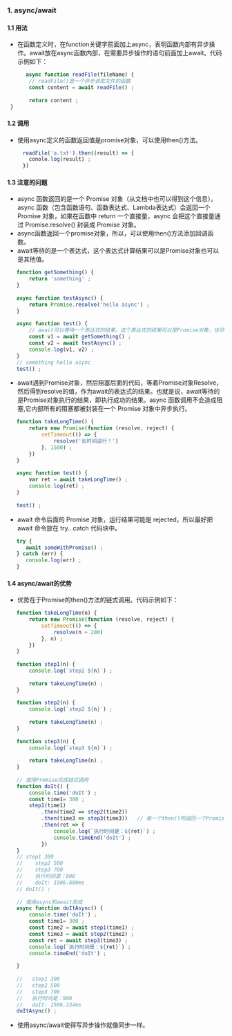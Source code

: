 ### 1. async/await
#### 1.1 用法
- 在函数定义时，在function关键字前面加上async，表明函数内部有异步操作。await放在async函数内部，在需要异步操作的语句前面加上await。代码示例如下：
 ```javascript
       async function readFile(fileName) {
        // readFile()是一个异步读取文件的函数
        const content = await readFile() ;
      
        return content ;
  }
 ```
  
#### 1.2 调用
- 使用async定义的函数返回值是promise对象，可以使用then()方法。 
 ```javascript
      readFile('a.txt').then((result) => {
        conole.log(result) ;
      })
 ```
#### 1.3 注意的问题
- async 函数返回的是一个 Promise 对象（从文档中也可以得到这个信息）。async 函数（包含函数语句、函数表达式、Lambda表达式）会返回一个 Promise 对象，如果在函数中 return 一个直接量，async 会把这个直接量通过 Promise.resolve() 封装成 Promise 对象。
- async函数返回一个promise对象，所以，可以使用then()方法添加回调函数。
- await等待的是一个表达式，这个表达式计算结果可以是Promise对象也可以是其他值。
 ```javascript
    function getSomething() {
        return 'something' ;
    }
    
    async function testAsync() {
        return Promise.resolve('hello async') ;
    }
    
    async function test() {
        // await可以等待一个表达式的结果，这个表达式的结果可以是Promise对象，也可以是其他结果
        const v1 = await getSomething() ;
        const v2 = await testAsync() ;
        console.log(v1, v2) ;
    }
    // something hello async
    test() ;
 ```
- await遇到Promise对象，然后阻塞后面的代码，等着Promise对象Resolve，然后得到resolve的值，作为await的表达式的结果。也就是说，await等待的是Promise对象执行的结果，即执行成功的结果。async 函数调用不会造成阻塞,它内部所有的阻塞都被封装在一个 Promise 对象中异步执行。
 ```javascript
    function takeLongTime() {
        return new Promise(function (resolve, reject) {
            setTimeout(() => {
                resolve('长时间运行！')
            }, 1500) ;
        })
    }
    
    async function test() {
        var ret = await takeLongTime() ;
        console.log(ret) ;
    }
    
    test() ;
 ```
- await 命令后面的 Promise 对象，运行结果可能是 rejected，所以最好把 await 命令放在 try...catch 代码块中。
 ```javascript
    try {
       await someWithPromise() ;
    } catch (err) {
       console.log(err) ;
    }
 ```
#### 1.4 async/await的优势
- 优势在于Promise的then()方法的链式调用。代码示例如下：
 ```javascript
    function takeLongTime(n) {
        return new Promise(function (resolve, reject) {
            setTimeout(() => {
                resolve(n + 200)
            }, n) ;
        })
    }
    
    function step1(n) {
        console.log(`step1 ${n}`) ;
    
        return takeLongTime(n) ;
    }
    
    function step2(n) {
        console.log(`step2 ${n}`) ;
    
        return takeLongTime(n) ;
    }
    
    function step3(n) {
        console.log(`step3 ${n}`) ;
    
        return takeLongTime(n) ;
    }
    
    // 使用Promise完成链式调用
    function doIt() {
        console.time('doIt') ;
        const time1= 300 ;
        step1(time1)
            .then(time2 => step2(time2))
            .then(time3 => step3(time3))   // 每一个then()均返回一个Promise对象
            .then(ret => {
                console.log(`执行时间是：${ret}`) ;
                console.timeEnd('doIt') ;
            })
    }
    // step1 300
    //    step2 500
    //    step3 700
    //    执行时间是：900
    //    doIt: 1506.600ms
    // doIt() ;
    
    // 使用async和await完成
    async function doItAsync() {
        console.time('doIt') ;
        const time1= 300 ;
        const time2 = await step1(time1) ;
        const time3 = await step2(time2) ;
        const ret = await step3(time3) ;
        console.log(`执行时间是：${ret}`) ;
        console.timeEnd('doIt') ;
    
    }
    
    //   step1 300
    //   step2 500
    //   step3 700
    //   执行时间是：900
    //   doIt: 1506.134ms 
    doItAsync() ;
 ```
- 使用async/await使得写异步操作就像同步一样。

